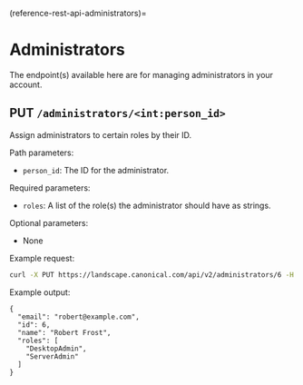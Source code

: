 (reference-rest-api-administrators)=
# Administrators

The endpoint(s) available here are for managing administrators in your account.

## PUT `/administrators/<int:person_id>`

Assign administrators to certain roles by their ID.

Path parameters:

- `person_id`: The ID for the administrator.

Required parameters:

- `roles`: A list of the role(s) the administrator should have as strings.

Optional parameters:

- None

Example request:

```bash
curl -X PUT https://landscape.canonical.com/api/v2/administrators/6 -H "Authorization: Bearer $JWT" -H "Content-Type: application/json" -d '{"roles": ["ServerAdmin", "DesktopAdmin"]}'
```

Example output:

```text
{
  "email": "robert@example.com",
  "id": 6,
  "name": "Robert Frost",
  "roles": [
	"DesktopAdmin",
	"ServerAdmin"
  ]
}
```

